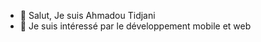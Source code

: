 - 👋 Salut, Je suis Ahmadou Tidjani
- 👀 Je suis intéressé par le développement mobile et web


<!---
AhmadouTidjani37/AhmadouTidjani37 is a ✨ special ✨ repository because its `README.md` (this file) appears on your GitHub profile.
You can click the Preview link to take a look at your changes.
--->
